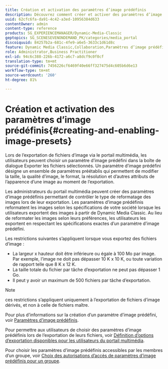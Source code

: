 ```yaml
---
title: Création et activation des paramètres d’image prédéfinis
description: Découvrez comment créer et activer des paramètres d’image prédéfinis.
uuid: 62cfc6fa-da91-4c42-a3ed-10956384d633
contentOwner: admin
content-type: reference
products: SG_EXPERIENCEMANAGER/Dynamic-Media-Classic
geptopics: SG_SCENESEVENONDEMAND_PK/categories/media_portal
discoiquuid: 84257b2a-681c-4fe9-a6e5-3633c1d61d8c
feature: Dynamic Media Classic,Collaboration,Paramètres d’image prédéfinis,Gestion des ressources
role: Administrator,Business Practitioner
exl-id: 94c6c388-226b-4172-a6c7-a8dcf9c0f0cf
translation-type: tm+mt
source-git-commit: 7456226cf6469f40e66ff327475d4c605b6d6e13
workflow-type: tm+mt
source-wordcount: '260'
ht-degree: 81%

---
```


# Création et activation des paramètres d’image prédéfinis{#creating-and-enabling-image-presets}

Lors de l’exportation de fichiers d’image via le portail multimédia, les utilisateurs peuvent choisir un paramètre d’image prédéfini dans la boîte de dialogue Exporter les fichiers sélectionnés. Un paramètre d’image prédéfini désigne un ensemble de paramètres préétablis qui permettent de modifier la taille, la qualité d’image, le format, la résolution et d’autres attributs de l’apparence d’une image au moment de l’exportation. 

Les administrateurs du portail multimédia peuvent créer des paramètres d’image prédéfinis permettant de contrôler le type de reformatage des images lors de leur exportation. Les paramètres d’image prédéfinis reformatent les images selon les spécifications de votre société lorsque les utilisateurs exportent des images à partir de Dynamic Media Classic. Au lieu de reformater les images selon leurs préférences, les utilisateurs les exportent en respectant les spécifications exactes d’un paramètre d’image prédéfini.

Les restrictions suivantes s’appliquent lorsque vous exportez des fichiers d’image :

* La largeur x hauteur doit être inférieure ou égale à 100 Mo par image. Par exemple, l’image ne doit pas dépasser 10 K x 10 K, ou toute variation de rapport telle que 8 K x 12 K.
* La taille totale du fichier par tâche d’exportation ne peut pas dépasser 1 Go.
* Il peut y avoir un maximum de 500 fichiers par tâche d’exportation.

>[!NOTE]
>
>ces restrictions s’appliquent uniquement à l’exportation de fichiers d’image dérivés, et non à celle de fichiers maître.

Pour plus d’informations sur la création d’un paramètre d’image prédéfini, voir [Paramètres d’image prédéfinis](application-setup.md#image_presets).

Pour permettre aux utilisateurs de choisir des paramètres d’image prédéfinis lors de l’exportation de leurs fichiers, voir [Définition d’options d’exportation disponibles pour les utilisateurs du portail multimédia](specifying-export-options-available-media.md#specifying_export_options_available_to_media_portal_users).

Pour choisir les paramètres d’image prédéfinis accessibles par les membres d’un groupe, voir [Choix des autorisations d’accès de paramètres d’image prédéfinis pour un groupe](creating-media-portal-groups.md#choosing_image_preset_access_permissions_for_a_group).
